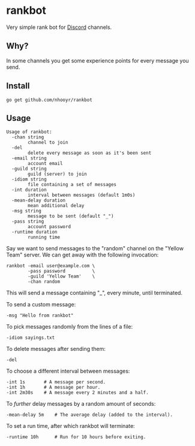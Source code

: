 # rankbot

Very simple rank bot for [Discord](https://discordapp.com) channels.

## Why?

In some channels you get some experience points for every message you send.

## Install

    go get github.com/nhooyr/rankbot

## Usage

    Usage of rankbot:
      -chan string
        	channel to join
      -del
        	delete every message as soon as it's been sent
      -email string
        	account email
      -guild string
        	guild (server) to join
      -idiom string
        	file containing a set of messages
      -int duration
        	interval between messages (default 1m0s)
      -mean-delay duration
        	mean additional delay
      -msg string
        	message to be sent (default "_")
      -pass string
        	account password
      -runtime duration
        	running time

Say we want to send messages to the "random" channel on the "Yellow Team"
server. We can get away with the following invocation:

    rankbot -email user@example.com \
            -pass password          \
            -guild 'Yellow Team'    \
            -chan random

This will send a message containing "_", every minute, until terminated.

To send a custom message:

    -msg "Hello from rankbot"

To pick messages randomly from the lines of a file:

    -idiom sayings.txt

To delete messages after sending them:

    -del

To choose a different interval between messages:

    -int 1s       # A message per second.
    -int 1h       # A message per hour.
    -int 2m30s    # A message every 2 minutes and a half.

To *further* delay messages by a random amount of seconds:

    -mean-delay 5m    # The average delay (added to the interval).

To set a run time, after which rankbot will terminate:

    -runtime 10h      # Run for 10 hours before exiting.
